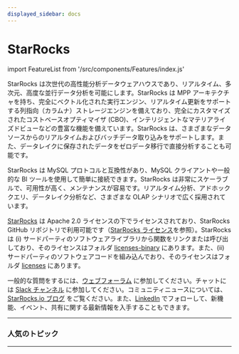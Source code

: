 ```yaml
---
displayed_sidebar: docs
---
```


# StarRocks

import FeatureList from '/src/components/Features/index.js'

StarRocks は次世代の高性能分析データウェアハウスであり、リアルタイム、多次元、高度な並行データ分析を可能にします。StarRocks は MPP アーキテクチャを持ち、完全にベクトル化された実行エンジン、リアルタイム更新をサポートする列指向（カラムナ）ストレージエンジンを備えており、完全にカスタマイズされたコストベースオプティマイザ (CBO)、インテリジェントなマテリアライズドビューなどの豊富な機能を備えています。StarRocks は、さまざまなデータソースからのリアルタイムおよびバッチデータ取り込みをサポートします。また、データレイクに保存されたデータをゼロデータ移行で直接分析することも可能です。

StarRocks は MySQL プロトコルと互換性があり、MySQL クライアントや一般的な BI ツールを使用して簡単に接続できます。StarRocks は非常にスケーラブルで、可用性が高く、メンテナンスが容易です。リアルタイム分析、アドホッククエリ、データレイク分析など、さまざまな OLAP シナリオで広く採用されています。

[StarRocks](https://github.com/StarRocks/starrocks/tree/main) は Apache 2.0 ライセンスの下でライセンスされており、StarRocks GitHub リポジトリで利用可能です（[StarRocks ライセンス](https://github.com/StarRocks/starrocks/blob/main/LICENSE.txt)を参照）。StarRocks は (i) サードパーティのソフトウェアライブラリから関数をリンクまたは呼び出しており、そのライセンスはフォルダ [licenses-binary](https://github.com/StarRocks/starrocks/tree/main/licenses-binary) にあります。また、(ii) サードパーティのソフトウェアコードを組み込んでおり、そのライセンスはフォルダ [licenses](https://github.com/StarRocks/starrocks/tree/main/licenses) にあります。

一般的な質問をするには、[ウェブフォーラム](https://forum.starrocks.io/) に参加してください。チャットには [Slack チャンネル](https://try.starrocks.com/join-starrocks-on-slack) に参加してください。コミュニティニュースについては、[StarRocks.io ブログ](https://www.starrocks.io/blog) をご覧ください。また、[LinkedIn](https://www.linkedin.com/company/starrocks) でフォローして、新機能、イベント、共有に関する最新情報を入手することもできます。

---

### 人気のトピック

<FeatureList language="English" />

---